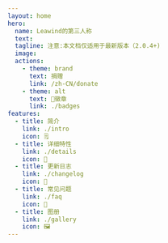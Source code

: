 ```yaml
---
layout: home
hero:
  name: Leawind的第三人称
  text: 
  tagline: 注意:本文档仅适用于最新版本（2.0.4+)
  image: 
  actions:
    - theme: brand
      text: 捐赠
      link: /zh-CN/donate
    - theme: alt
      text: 🏅徽章
      link: ./badges
features:
  - title: 简介
    link: ./intro
    icon: 🗒
  - title: 详细特性
    link: ./details
    icon: 📖
  - title: 更新日志
    link: ./changelog
    icon: 📝
  - title: 常见问题
    link: ./faq
    icon: 💬
  - title: 图册
    link: ./gallery
    icon: 🖼
---
```

